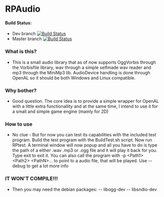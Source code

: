 # RPAudio 
#### Build Status: 
- Dev branch [![Build Status](https://travis-ci.com/AnzoDK/RPAudio.svg?branch=dev)](https://travis-ci.com/AnzoDK/RPAudio)
- Master branch [![Build Status](https://travis-ci.com/AnzoDK/RPAudio.svg?branch=master)](https://travis-ci.com/AnzoDK/RPAudio)
### What is this?
- This is a small audio library that as of now supports OggVorbis through the Vorbisfile library, wav through a simple selfmade wav reader and mp3 through the MiniMp3 lib. AudioDevice handling is done through OpenAL so it should be both Windows and Linux compatible.

### Why bother?
- Good question. The core idea is to provide a simple wrapper for OpenAL with a little extra functionallity and at the same time, I intend to use it for a small and simple game engine (mainly for 2D)

### How to use
- No clue - But for now you can test its capabilities with the included test program. Build the test program with the BuildTest.sh script. Now run RPtest. A terminal window will now popup and all you have to do is type the path of a either .wav .mp3 or .ogg file and it will play it back for you. Type exit to exit it. You can also call the program with -p \<Path1> \<Path2> \<PathN>... to point to a audio file, that will be played. Use --debug to get a lot more info

### IT WON'T COMPILE!!!
- Then you may need the debian packages:
-- libogg-dev
-- libsndio-dev
